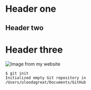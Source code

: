 # Header one
## Header two
# Header three
![ Image from my website](https://arobasa.com/wp-content/uploads/2022/10/trading-app.jpeg)
```
$ git init
Initialized empty Git repository in /Users/oleodagreat/Documents/GitHub
```
